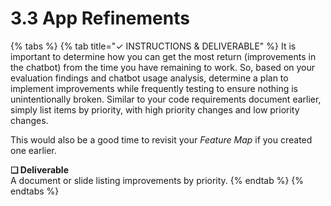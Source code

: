 # 3.3 App Refinements

{% tabs %}
{% tab title="✓  INSTRUCTIONS & DELIVERABLE" %}
It is important to determine how you can get the most return \(improvements in the chatbot\) from the time you have remaining to work. So, based on your evaluation findings and chatbot usage analysis, determine a plan to implement improvements while frequently testing to ensure nothing is unintentionally broken. Similar to your code requirements document earlier, simply list items by priority, with high priority changes and low priority changes.

This would also be a good time to revisit your _Feature Map_ if you created one earlier.

**❏ Deliverable**  
A document or slide listing improvements by priority.
{% endtab %}
{% endtabs %}


